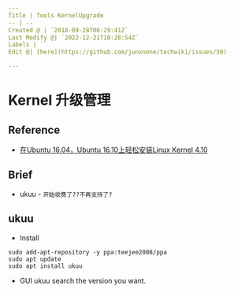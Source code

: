 ```yaml
---
Title | Tools KernelUpgrade
-- | --
Created @ | `2018-09-28T06:29:41Z`
Last Modify @| `2022-12-21T10:28:54Z`
Labels | ``
Edit @| [here](https://github.com/junxnone/techwiki/issues/50)

---
```

# Kernel 升级管理

## Reference
- [在Ubuntu 16.04，Ubuntu 16.10上轻松安装Linux Kernel 4.10](https://www.linuxidc.com/Linux/2017-07/145838.htm)

## Brief
- ukuu - `开始收费了??不再支持了?`

## ukuu
- Install

```
sudo add-apt-repository -y ppa:teejee2008/ppa
sudo apt update
sudo apt install ukuu
```
- GUI ukuu 
search the version you want.

